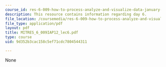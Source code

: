 ```yaml
---
course_id: res-6-009-how-to-process-analyze-and-visualize-data-january-iap-2012
description: This resource contains information regarding day 6.
file_location: /coursemedia/res-6-009-how-to-process-analyze-and-visualize-data-january-iap-2012/9d352b3cac158c5ef71cdc7804544311_MITRES_6_009IAP12_lec6.pdf
file_type: application/pdf
layout: pdf
title: MITRES_6_009IAP12_lec6.pdf
type: course
uid: 9d352b3cac158c5ef71cdc7804544311

---
```

None
